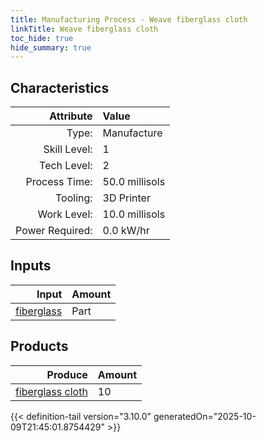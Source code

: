 ```yaml
---
title: Manufacturing Process - Weave fiberglass cloth
linkTitle: Weave fiberglass cloth
toc_hide: true
hide_summary: true
---
```

<!-- This is generated by the MarsSim HelpGenertor, do not edit. -->


## Characteristics

| Attribute      | Value |
|--------:|:------|
|Type:|Manufacture|
|Skill Level:|1|
|Tech Level:|2|
|Process Time:|50.0 millisols|
|Tooling:|3D Printer|
|Work Level:|10.0 millisols|
|Power Required:|0.0 kW/hr|

## Inputs

| Input      | Amount |
|--------:|:------|
|[fiberglass](/docs/definitions/part/fiberglass)|Part|1|

## Products


| Produce      | Amount |
|--------:|:------|
|[fiberglass cloth](/docs/definitions/part/fiberglass-cloth)|10|



{{< definition-tail version="3.10.0" generatedOn="2025-10-09T21:45:01.8754429" >}}



